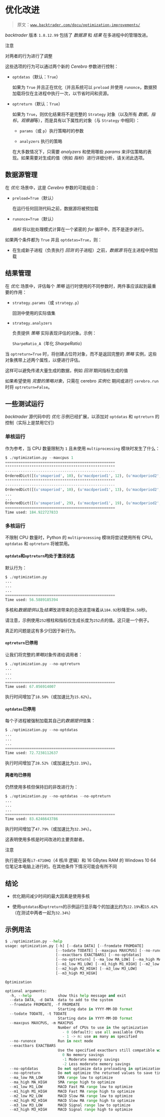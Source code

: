 # 优化改进

> 原文：[`www.backtrader.com/docu/optimization-improvements/`](https://www.backtrader.com/docu/optimization-improvements/)

*backtrader* 版本 `1.8.12.99` 包括了 *数据源* 和 *结果* 在多进程中的管理改进。

注意

对两者的行为进行了调整

这些选项的行为可以通过两个新的 *Cerebro* 参数进行控制：

+   `optdatas`（默认：`True`）

    如果为 `True` 并且正在优化（并且系统可以 `preload` 并使用 `runonce`，数据预加载将仅在主进程中执行一次，以节省时间和资源。

+   `optreturn`（默认：`True`）

    如果为 `True`，则优化结果将不是完整的 `Strategy` 对象（以及所有 *数据*，*指标*，*观察器*等），而是具有以下属性的对象（与 `Strategy` 中相同）：

    +   `params`（或 `p`）执行策略时的参数

    +   `analyzers` 执行的策略

    在大多数情况下，只需要 *analyzers* 和使用哪些 *params* 来评估策略的表现。如果需要对生成的值（例如 *指标*）进行详细分析，请关闭此选项。

## 数据源管理

在 *优化* 场景中，这是 *Cerebro* 参数的可能组合：

+   `preload=True`（默认）

    在运行任何回测代码之前，数据源将被预加载

+   `runonce=True`（默认）

    *指标* 将以批处理模式计算在一个紧密的 *for* 循环中，而不是逐步进行。

如果两个条件都为 `True` 并且 `optdatas=True`，则：

+   在生成新子进程（负责执行 *回测* 的子进程）之前，*数据源* 将在主进程中预加载

## 结果管理

在 *优化* 场景中，评估每个 *策略* 运行时使用的不同参数时，两件事应该起到最重要的作用：

+   `strategy.params`（或 `strategy.p`）

    回测中使用的实际值集

+   `strategy.analyzers`

    负责提供 *策略* 实际表现评估的对象。示例：

    `SharpeRatio_A`（年化 *SharpeRatio*）

当 `optreturn=True` 时，将创建占位符对象，而不是返回完整的 *策略* 实例，这些对象携带上述两个属性，以便进行评估。

这样可以避免传递大量生成的数据，例如 *回测* 期间指标生成的值

如果希望使用 *完整的策略对象*，只需在 cerebro *实例化* 期间或进行 `cerebro.run` 时将 `optreturn=False`。

## 一些测试运行

*backtrader* 源代码中的 *优化* 示例已经扩展，以添加对 `optdatas` 和 `optreturn` 的控制（实际上是禁用它们）

### 单核运行

作为参考，当 CPU 数量限制为 `1` 且未使用 `multiprocessing` 模块时发生了什么：

```py
$ ./optimization.py --maxcpus 1
==================================================
**************************************************
--------------------------------------------------
OrderedDict([(u'smaperiod', 10), (u'macdperiod1', 12), (u'macdperiod2', 26), (u'macdperiod3', 9)])
**************************************************
--------------------------------------------------
OrderedDict([(u'smaperiod', 10), (u'macdperiod1', 13), (u'macdperiod2', 26), (u'macdperiod3', 9)])
...
...
OrderedDict([(u'smaperiod', 29), (u'macdperiod1', 19), (u'macdperiod2', 29), (u'macdperiod3', 14)])
==================================================
Time used: 184.922727833
```

### 多核运行

不限制 CPU 数量时，Python 的 `multiprocessing` 模块将尝试使用所有 CPU。`optdatas` 和 `optreturn` 将被禁用。

#### `optdata`和`optreturn`均处于激活状态

默认行为：

```py
$ ./optimization.py
...
...
...
==================================================
Time used: 56.5889185394
```

多核和*数据提供*以及*结果*改进带来的总改进意味着从`184.92`秒降至`56.58`秒。

请注意，示例使用`252`根柱和指标仅生成长度为`252`点的值。这只是一个例子。

真正的问题是这有多少归因于新行为。

#### `optreturn`已停用

让我们将完整的*策略*对象传递给调用者：

```py
$ ./optimization.py --no-optreturn
...
...
...
==================================================
Time used: 67.056914007
```

执行时间增加了`18.50%`（或加速比为`15.62%`）。

#### `optdatas`已停用

每个子进程被强制加载其自己的*数据提供*值集：

```py
$ ./optimization.py --no-optdatas
...
...
...
==================================================
Time used: 72.7238112637
```

执行时间增加了`28.52%`（或加速比为`22.19%`）。

#### 两者均已停用

仍然使用多核但保持旧的非改进行为：

```py
$ ./optimization.py --no-optdatas --no-optreturn
...
...
...
==================================================
Time used: 83.6246643786
```

执行时间增加了`47.79%`（或加速比为`32.34%`）。

这表明使用多核是时间改进的主要贡献者。

注意

执行是在装有`i7-4710HQ`（4 核/8 逻辑）和 16 GBytes RAM 的 Windows 10 64 位笔记本电脑上进行的。在其他条件下情况可能会有所不同

## 结论

+   优化期间减少时间的最大因素是使用多核

+   使用`optdatas`和`optreturn`的示例运行显示每个的加速比约为`22.19%`和`15.62%`（在测试中两者一起为`32.34%`）

## 示例用法

```py
$ ./optimization.py --help
usage: optimization.py [-h] [--data DATA] [--fromdate FROMDATE]
                       [--todate TODATE] [--maxcpus MAXCPUS] [--no-runonce]
                       [--exactbars EXACTBARS] [--no-optdatas]
                       [--no-optreturn] [--ma_low MA_LOW] [--ma_high MA_HIGH]
                       [--m1_low M1_LOW] [--m1_high M1_HIGH] [--m2_low M2_LOW]
                       [--m2_high M2_HIGH] [--m3_low M3_LOW]
                       [--m3_high M3_HIGH]

Optimization

optional arguments:
  -h, --help            show this help message and exit
  --data DATA, -d DATA  data to add to the system
  --fromdate FROMDATE, -f FROMDATE
                        Starting date in YYYY-MM-DD format
  --todate TODATE, -t TODATE
                        Starting date in YYYY-MM-DD format
  --maxcpus MAXCPUS, -m MAXCPUS
                        Number of CPUs to use in the optimization
                          - 0 (default): use all available CPUs
                          - 1 -> n: use as many as specified
  --no-runonce          Run in next mode
  --exactbars EXACTBARS
                        Use the specified exactbars still compatible with preload
                          0 No memory savings
                          -1 Moderate memory savings
                          -2 Less moderate memory savings
  --no-optdatas         Do not optimize data preloading in optimization
  --no-optreturn        Do not optimize the returned values to save time
  --ma_low MA_LOW       SMA range low to optimize
  --ma_high MA_HIGH     SMA range high to optimize
  --m1_low M1_LOW       MACD Fast MA range low to optimize
  --m1_high M1_HIGH     MACD Fast MA range high to optimize
  --m2_low M2_LOW       MACD Slow MA range low to optimize
  --m2_high M2_HIGH     MACD Slow MA range high to optimize
  --m3_low M3_LOW       MACD Signal range low to optimize
  --m3_high M3_HIGH     MACD Signal range high to optimize
```
